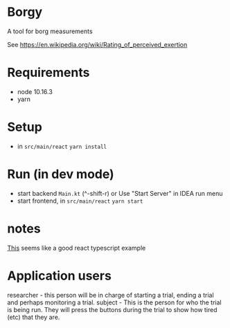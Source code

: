 Borgy
=====

A tool for borg measurements

See https://en.wikipedia.org/wiki/Rating_of_perceived_exertion

Requirements
============

* node 10.16.3
* yarn

Setup
=====

* in `src/main/react`
    `yarn install`
    
Run (in dev mode)
===

* start backend
    `Main.kt` (^-shift-r) or
    Use "Start Server" in IDEA run menu
* start frontend, in `src/main/react`
    `yarn start`
    
    
notes
=====
[This](https://github.com/toddlucas/react-tsx-starter) seems like a good react typescript example


Application users
=================
researcher - this person will be in charge of starting a trial, ending a trial and perhaps monitoring a trial.
subject - This is the person for who the trial is being run. They will press the buttons during the trial to show how tired (etc) that they are.

